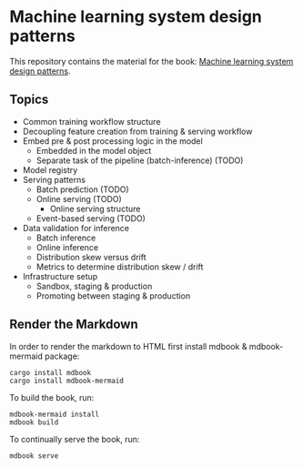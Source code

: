 # Machine learning system design patterns

This repository contains the material for the book: [Machine learning system design patterns](https://mrparosk.github.io/).

## Topics

- Common training workflow structure
- Decoupling feature creation from training & serving workflow
- Embed pre & post processing logic in the model
    - Embedded in the model object
    - Separate task of the pipeline (batch-inference) (TODO)
- Model registry
- Serving patterns
    - Batch prediction (TODO)
    - Online serving (TODO)
        - Online serving structure
    - Event-based serving (TODO)
- Data validation for inference
    - Batch inference
    - Online inference
    - Distribution skew versus drift
    - Metrics to determine distribution skew / drift
- Infrastructure setup
    - Sandbox, staging & production
    - Promoting between staging & production

## Render the Markdown

In order to render the markdown to HTML first install mdbook & mdbook-mermaid package:

```console
cargo install mdbook
cargo install mdbook-mermaid
```

To build the book, run:

```console
mdbook-mermaid install
mdbook build
```

To continually serve the book, run:

```console
mdbook serve
```
